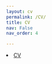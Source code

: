 ```yaml
---
layout: cv
permalink: /CV/
title: CV
nav: False
nav_order: 4

---
```

<li id="show-cv" class="nav-item">
<a class="nav-link" target="_blank" href="{{ '/assets/pdf/CC_CV.pdf' | prepend: site.baseurl | prepend: site.url }}"> CV </a>
</li>
